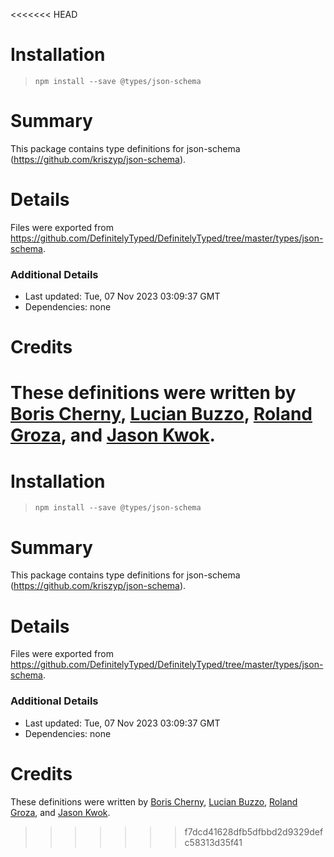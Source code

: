 <<<<<<< HEAD
# Installation
> `npm install --save @types/json-schema`

# Summary
This package contains type definitions for json-schema (https://github.com/kriszyp/json-schema).

# Details
Files were exported from https://github.com/DefinitelyTyped/DefinitelyTyped/tree/master/types/json-schema.

### Additional Details
 * Last updated: Tue, 07 Nov 2023 03:09:37 GMT
 * Dependencies: none

# Credits
These definitions were written by [Boris Cherny](https://github.com/bcherny), [Lucian Buzzo](https://github.com/lucianbuzzo), [Roland Groza](https://github.com/rolandjitsu), and [Jason Kwok](https://github.com/JasonHK).
=======
# Installation
> `npm install --save @types/json-schema`

# Summary
This package contains type definitions for json-schema (https://github.com/kriszyp/json-schema).

# Details
Files were exported from https://github.com/DefinitelyTyped/DefinitelyTyped/tree/master/types/json-schema.

### Additional Details
 * Last updated: Tue, 07 Nov 2023 03:09:37 GMT
 * Dependencies: none

# Credits
These definitions were written by [Boris Cherny](https://github.com/bcherny), [Lucian Buzzo](https://github.com/lucianbuzzo), [Roland Groza](https://github.com/rolandjitsu), and [Jason Kwok](https://github.com/JasonHK).
>>>>>>> f7dcd41628dfb5dfbbd2d9329defc58313d35f41
